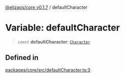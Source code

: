 [@elizaos/core v0.1.7](../index.md) / defaultCharacter

# Variable: defaultCharacter

> `const` **defaultCharacter**: [`Character`](../type-aliases/Character.md)

## Defined in

[packages/core/src/defaultCharacter.ts:3](https://github.com/JoeyKhd/eliza/blob/main/packages/core/src/defaultCharacter.ts#L3)
